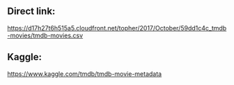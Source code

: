 ## Direct link: 
https://d17h27t6h515a5.cloudfront.net/topher/2017/October/59dd1c4c_tmdb-movies/tmdb-movies.csv

## Kaggle:
https://www.kaggle.com/tmdb/tmdb-movie-metadata
